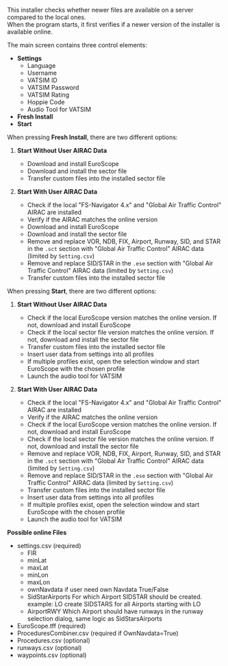 This installer checks whether newer files are available on a server compared to the local ones.  
When the program starts, it first verifies if a newer version of the installer is available online.  

The main screen contains three control elements:  
- **Settings**  
  - Language  
  - Username  
  - VATSIM ID  
  - VATSIM Password  
  - VATSIM Rating  
  - Hoppie Code  
  - Audio Tool for VATSIM  
- **Fresh Install**  
- **Start**  

When pressing **Fresh Install**, there are two different options:  

1. **Start Without User AIRAC Data**  
   - Download and install EuroScope  
   - Download and install the sector file  
   - Transfer custom files into the installed sector file  

2. **Start With User AIRAC Data**  
   - Check if the local "FS-Navigator 4.x" and "Global Air Traffic Control" AIRAC are installed  
   - Verify if the AIRAC matches the online version  
   - Download and install EuroScope  
   - Download and install the sector file  
   - Remove and replace VOR, NDB, FIX, Airport, Runway, SID, and STAR in the `.sct` section with "Global Air Traffic Control" AIRAC data (limited by `Setting.csv`)  
   - Remove and replace SID/STAR in the `.ese` section with "Global Air Traffic Control" AIRAC data (limited by `Setting.csv`)  
   - Transfer custom files into the installed sector file  

When pressing **Start**, there are two different options:  

1. **Start Without User AIRAC Data**  
   - Check if the local EuroScope version matches the online version. If not, download and install EuroScope  
   - Check if the local sector file version matches the online version. If not, download and install the sector file  
   - Transfer custom files into the installed sector file  
   - Insert user data from settings into all profiles  
   - If multiple profiles exist, open the selection window and start EuroScope with the chosen profile  
   - Launch the audio tool for VATSIM  

2. **Start With User AIRAC Data**  
   - Check if the local "FS-Navigator 4.x" and "Global Air Traffic Control" AIRAC are installed  
   - Verify if the AIRAC matches the online version  
   - Check if the local EuroScope version matches the online version. If not, download and install EuroScope  
   - Check if the local sector file version matches the online version. If not, download and install the sector file  
   - Remove and replace VOR, NDB, FIX, Airport, Runway, SID, and STAR in the `.sct` section with "Global Air Traffic Control" AIRAC data (limited by `Setting.csv`)  
   - Remove and replace SID/STAR in the `.ese` section with "Global Air Traffic Control" AIRAC data (limited by `Setting.csv`)  
   - Transfer custom files into the installed sector file  
   - Insert user data from settings into all profiles  
   - If multiple profiles exist, open the selection window and start EuroScope with the chosen profile  
   - Launch the audio tool for VATSIM  

**Possible online Files**
- settings.csv (required)
  - FIR
  - minLat
  - maxLat
  - minLon
  - maxLon
  - ownNavdata
    if user need own Navdata True/False
  - SidStarAirports
    For which Airport SIDSTAR should be created. example: LO create SIDSTARS for all Airports starting with LO
  - AirportRWY
    Which Airport should have runways in the runway selection dialog, same logic as SidStarsAirports
- EuroScope.tff (required)
- ProceduresCombiner.csv (required if OwnNavdata=True)
- Procedures.csv (optional)
- runways.csv (optional)
- waypoints.csv (optional)
